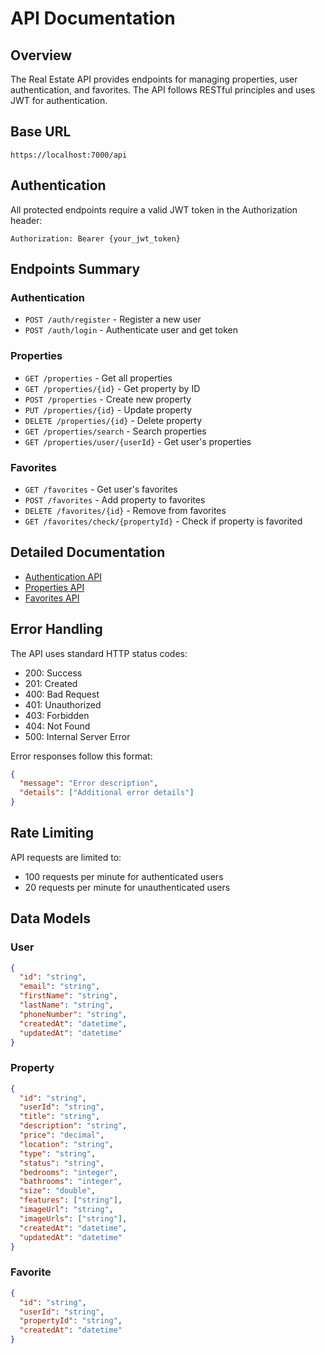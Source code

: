# API Documentation

## Overview
The Real Estate API provides endpoints for managing properties, user authentication, and favorites. The API follows RESTful principles and uses JWT for authentication.

## Base URL
```
https://localhost:7000/api
```

## Authentication
All protected endpoints require a valid JWT token in the Authorization header:
```
Authorization: Bearer {your_jwt_token}
```

## Endpoints Summary

### Authentication
- `POST /auth/register` - Register a new user
- `POST /auth/login` - Authenticate user and get token

### Properties
- `GET /properties` - Get all properties
- `GET /properties/{id}` - Get property by ID
- `POST /properties` - Create new property
- `PUT /properties/{id}` - Update property
- `DELETE /properties/{id}` - Delete property
- `GET /properties/search` - Search properties
- `GET /properties/user/{userId}` - Get user's properties

### Favorites
- `GET /favorites` - Get user's favorites
- `POST /favorites` - Add property to favorites
- `DELETE /favorites/{id}` - Remove from favorites
- `GET /favorites/check/{propertyId}` - Check if property is favorited

## Detailed Documentation
- [Authentication API](./auth.md)
- [Properties API](./properties.md)
- [Favorites API](./favorites.md)

## Error Handling
The API uses standard HTTP status codes:

- 200: Success
- 201: Created
- 400: Bad Request
- 401: Unauthorized
- 403: Forbidden
- 404: Not Found
- 500: Internal Server Error

Error responses follow this format:
```json
{
  "message": "Error description",
  "details": ["Additional error details"]
}
```

## Rate Limiting
API requests are limited to:
- 100 requests per minute for authenticated users
- 20 requests per minute for unauthenticated users

## Data Models

### User
```json
{
  "id": "string",
  "email": "string",
  "firstName": "string",
  "lastName": "string",
  "phoneNumber": "string",
  "createdAt": "datetime",
  "updatedAt": "datetime"
}
```

### Property
```json
{
  "id": "string",
  "userId": "string",
  "title": "string",
  "description": "string",
  "price": "decimal",
  "location": "string",
  "type": "string",
  "status": "string",
  "bedrooms": "integer",
  "bathrooms": "integer",
  "size": "double",
  "features": ["string"],
  "imageUrl": "string",
  "imageUrls": ["string"],
  "createdAt": "datetime",
  "updatedAt": "datetime"
}
```

### Favorite
```json
{
  "id": "string",
  "userId": "string",
  "propertyId": "string",
  "createdAt": "datetime"
}
```
